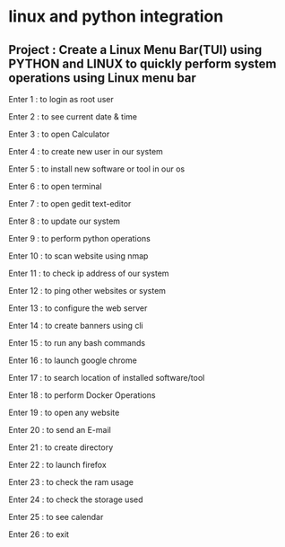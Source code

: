 # linux and python integration

## Project : Create a Linux Menu Bar(TUI) using PYTHON and LINUX to quickly perform system operations using Linux menu bar

Enter 1 : to login as root user

Enter 2 : to see current date & time

Enter 3 : to open Calculator

Enter 4 : to create new user in our system

Enter 5 : to install new software or tool in our os

Enter 6 : to open terminal

Enter 7 : to open gedit text-editor

Enter 8 : to update our system

Enter 9 : to perform python operations

Enter 10 : to scan website using nmap

Enter 11 : to check ip address of our system

Enter 12 : to ping other websites or system

Enter 13 : to configure the web server

Enter 14 : to create banners using cli

Enter 15 : to run any bash commands

Enter 16 : to launch google chrome

Enter 17 : to search location of installed software/tool

Enter 18 : to perform Docker Operations

Enter 19 : to open any website

Enter 20 : to send an E-mail

Enter 21 : to create directory

Enter 22 : to launch firefox

Enter 23 : to check the ram usage

Enter 24 : to check the storage used

Enter 25 : to see calendar

Enter 26 : to exit

